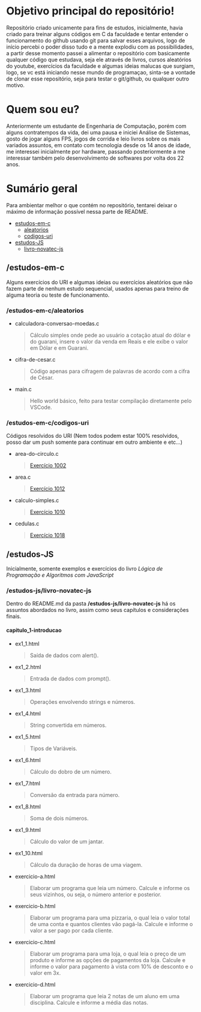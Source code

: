 # Objetivo principal do repositório!
Repositório criado unicamente para fins de estudos, inicialmente, havia criado para treinar alguns códigos em C da faculdade e tentar entender o funcionamento do github usando git para salvar esses arquivos, logo de início percebi o poder disso tudo e a mente explodiu com as possibilidades, a partir desse momento passei a alimentar o repositório com basicamente qualquer código que estudava, seja ele através de livros, cursos aleatórios do youtube, exercícios da faculdade e algumas ideias malucas que surgiam, logo, se vc está iniciando nesse mundo de programaçao, sinta-se a vontade de clonar esse repositório, seja para testar o git/github, ou qualquer outro motivo.

# Quem sou eu?
Anteriormente um estudante de Engenharia de Computação, porém com alguns contratempos da vida, dei uma pausa e iniciei Análise de Sistemas, gosto de jogar alguns FPS, jogos de corrida e leio livros sobre os mais variados assuntos, em contato com tecnologia desde os 14 anos de idade, me interessei inicialmente por hardware, passando posteriormente a me interessar também pelo desenvolvimento de softwares por volta dos 22 anos.

# Sumário geral
Para ambientar melhor o que contém no repositório, tentarei deixar o máximo de informação possível nessa parte de README.

- [estudos-em-c](#estudos-em-c)
    - [aleatorios](#aleatorios)
    - [codigos-uri](#codigos-uri)
- [estudos-JS](#estudos-js)
    - [livro-novatec-js](#livro-novatec-js)

## /estudos-em-c <a name="estudos-em-c"></a>
Alguns exercícios do URI e algumas ideias ou exercícios aleatórios que não fazem parte de nenhum estudo sequencial, usados apenas para treino de alguma teoria ou teste de funcionamento.

### /estudos-em-c/aleatorios <a name="aleatorios"></a>
- calculadora-conversao-moedas.c
    > Cálculo simples onde pede ao usuário a cotação atual do dólar e do guarani, insere o valor da venda em Reais e ele exibe o valor em Dólar e em Guarani.

- cifra-de-cesar.c
    > Código apenas para cifragem de palavras de acordo com a cifra de César.

- main.c
    > Hello world básico, feito para testar compilação diretamente pelo VSCode.

### /estudos-em-c/codigos-uri <a name="codigos-uri"></a>
Códigos resolvidos do URI (Nem todos podem estar 100% resolvidos, posso dar um push somente para continuar em outro ambiente e etc...)

- area-do-circulo.c
    > [Exercício 1002](https://www.urionlinejudge.com.br/judge/pt/problems/view/1002)

- area.c
    > [Exercício 1012](https://www.urionlinejudge.com.br/judge/pt/problems/view/1012)

- calculo-simples.c
    > [Exercício 1010](https://www.urionlinejudge.com.br/judge/pt/problems/view/1010)

- cedulas.c
    > [Exercício 1018](https://www.urionlinejudge.com.br/judge/pt/problems/view/1018)

## /estudos-JS <a name="estudos-js"></a>
Inicialmente, somente exemplos e exercícios do livro _Lógica de Programação e Algoritmos com JavaScript_

### /estudos-js/livro-novatec-js <a name="livro-novatec-js"></a>
Dentro do README.md da pasta **/estudos-js/livro-novatec-js** há os assuntos abordados no livro, assim como seus capítulos e considerações finais.

#### capitulo_1-introducao
- ex1_1.html
    > Saída de dados com alert().

- ex1_2.html
    > Entrada de dados com prompt().

- ex1_3.html
    > Operações envolvendo strings e números.

- ex1_4.html
    > String convertida em números.

- ex1_5.html
    > Tipos de Variáveis.

- ex1_6.html
    > Cálculo do dobro de um número.

- ex1_7.html
    > Conversão da entrada para número.

- ex1_8.html
    > Soma de dois números.

- ex1_9.html
    > Cálculo do valor de um jantar.

- ex1_10.html
    > Cálculo da duração de horas de uma viagem.

- exercicio-a.html
    > Elaborar um programa que leia um número. Calcule e informe os seus vizinhos, ou seja, o número anterior e posterior.

- exercicio-b.html
    > Elaborar um programa para uma pizzaria, o qual leia o valor total de uma conta e quantos clientes vão pagá-la. Calcule e informe o valor a ser pago por cada cliente.

- exercicio-c.html
    > Elaborar um programa para uma loja, o qual leia o preço de um produto e informe as opções de pagamentos da loja. Calcule e informe o valor para pagamento à vista com 10% de desconto e o valor em 3x.

- exercicio-d.html
    > Elaborar um programa que leia 2 notas de um aluno em uma disciplina. Calcule e informe a média das notas.